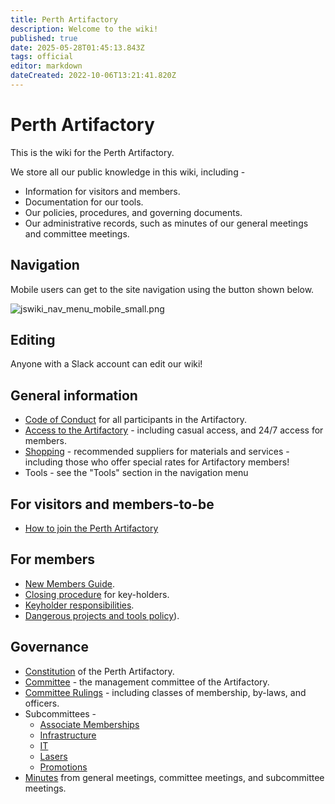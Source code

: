 ```yaml
---
title: Perth Artifactory
description: Welcome to the wiki!
published: true
date: 2025-05-28T01:45:13.843Z
tags: official
editor: markdown
dateCreated: 2022-10-06T13:21:41.820Z
---
```


# Perth Artifactory

This is the wiki for the Perth Artifactory.

We store all our public knowledge in this wiki, including -

* Information for visitors and members.
* Documentation for our tools.
* Our policies, procedures, and governing documents.
* Our administrative records, such as minutes of our general meetings and committee meetings.

## Navigation

Mobile users can get to the site navigation using the button shown below.

![jswiki_nav_menu_mobile_small.png](/jswiki_nav_menu_mobile_small.png)

## Editing

Anyone with a Slack account can edit our wiki!

## General information

* [Code of Conduct](/docs/committee/code_of_conduct) for all participants in the Artifactory.
* [Access to the Artifactory](/docs/committee/artifactory_access) - including casual access, and 24/7 access for members.
* [Shopping](/docs/committee/shopping) - recommended suppliers for materials and services - including those who offer special rates for Artifactory members!
* Tools - see the "Tools" section in the navigation menu

## For visitors and members-to-be

* [How to join the Perth Artifactory](/docs/committee/membership)

## For members

* [New Members Guide](new_members_guide).
* [Closing procedure](/docs/committee/lockup) for key-holders.
* [Keyholder responsibilities](/docs/policies/keyholder_responsibilities).
* [Dangerous projects and tools policy](/docs/policies/dangerous_projects)).

## Governance

* [Constitution](/constitution) of the Perth Artifactory.
* [Committee](/docs/committee/home) - the management committee of the Artifactory.
* [Committee Rulings](/committeerulings) - including classes of membership, by-laws, and officers.
* Subcommittees -
  * [Associate Memberships](/docs/Associate_Memberships)
  * [Infrastructure](/docs/infrastructure/infrastructurev2)
  * [IT](/docs/IT/subcommittee)
  * [Lasers](/docs/lasers/lasers)
  * [Promotions](/docs/promotions/promotions)
* [Minutes](/minutes/home) from general meetings, committee meetings, and subcommittee meetings.
